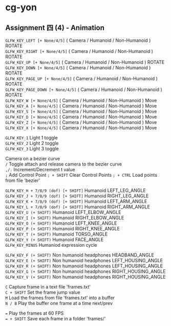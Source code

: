 # cg-yon
## Assignment 四 (4) - Animation

`GLFW_KEY_LEFT [+ None/4/5]` 			( Camera / Humanoid / Non-Humanoid ) ROTATE  
`GLFW_KEY_RIGHT [+ None/4/5]` 			( Camera / Humanoid / Non-Humanoid ) ROTATE  
`GLFW_KEY_UP [+ None/4/5]`	 			( Camera / Humanoid / Non-Humanoid ) ROTATE  
`GLFW_KEY_DOWN [+ None/4/5]` 			( Camera / Humanoid / Non-Humanoid ) ROTATE  
`GLFW_KEY_PAGE_UP [+ None/4/5]` 		( Camera / Humanoid / Non-Humanoid ) ROTATE  
`GLFW_KEY_PAGE_DOWN [+ None/4/5]` 		( Camera / Humanoid / Non-Humanoid ) ROTATE  
`GLFW_KEY_W [+ None/4/5]` 				( Camera / Humanoid / Non-Humanoid ) Move  
`GLFW_KEY_A [+ None/4/5]` 				( Camera / Humanoid / Non-Humanoid ) Move  
`GLFW_KEY_S [+ None/4/5]` 				( Camera / Humanoid / Non-Humanoid ) Move  
`GLFW_KEY_D [+ None/4/5]` 				( Camera / Humanoid / Non-Humanoid ) Move  
`GLFW_KEY_Z [+ None/4/5]` 				( Camera / Humanoid / Non-Humanoid ) Move  
`GLFW_KEY_X [+ None/4/5]` 				( Camera / Humanoid / Non-Humanoid ) Move  

`GLFW_KEY_1` Light 1 toggle  
`GLFW_KEY_2` Light 2 toggle  
`GLFW_KEY_3` Light 3 toggle  

Camera on a bezier curve  
`/` Toggle attach and release camera to the bezier curve  
`,/.` Increment/Decrement t value  
`;` Add Control Point
`; + SHIFT` Clear Control Points
`; + CTRL` Load points from file 'bezier'

`GLFW_KEY_H + 7/8/9 (dof) [+ SHIFT]` Humanoid LEFT_LEG_ANGLE  
`GLFW_KEY_J + 7/8/9 (dof) [+ SHIFT]` Humanoid RIGHT_LEG_ANGLE  
`GLFW_KEY_K + 7/8/9 (dof) [+ SHIFT]` Humanoid LEFT_ARM_ANGLE  
`GLFW_KEY_L + 7/8/9 (dof) [+ SHIFT]` Humanoid RIGHT_ARM_ANGLE  
`GLFW_KEY_U (+ SHIFT)` Humanoid LEFT_ELBOW_ANGLE  
`GLFW_KEY_I (+ SHIFT)` Humanoid RIGHT_ELBOW_ANGLE  
`GLFW_KEY_O (+ SHIFT)` Humanoid LEFT_KNEE_ANGLE  
`GLFW_KEY_P (+ SHIFT)` Humanoid RIGHT_KNEE_ANGLE  
`GLFW_KEY_T (+ SHIFT)` Humanoid TORSO_ANGLE  
`GLFW_KEY_Y (+ SHIFT)` Humanoid FACE_ANGLE  
`GLFW_KEY_MINUS` Humaniod expression cycle  

`GLFW_KEY_F (+ SHIFT)` Non humanoid headphones HEADBAND_ANGLE  
`GLFW_KEY_E (+ SHIFT)` Non humanoid headphones LEFT_HOUSING_ANGLE  
`GLFW_KEY_R (+ SHIFT)` Non humanoid headphones LEFT_HOUSING_ANGLE  
`GLFW_KEY_G (+ SHIFT)` Non humanoid headphones RIGHT_HOUSING_ANGLE  
`GLFW_KEY_V (+ SHIFT)` Non humanoid headphones RIGHT_HOUSING_ANGLE  

`C` Capture frame in a text file 'frames.txt'  
`C + SHIFT` Set the frame jump value  
`M` Load the frames from file 'frames.txt' into a buffer  
`N / B` Play the buffer one frame at a time next/prev  

`=` Play the frames at 60 FPS  
`= + SHIFT` Save each frame in a folder 'frames/'  
